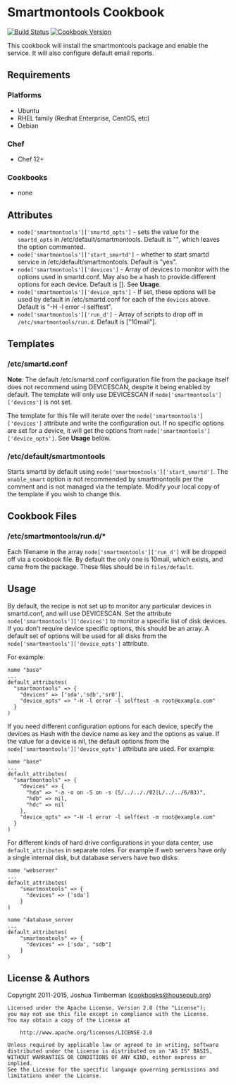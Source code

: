 # Smartmontools Cookbook

[![Build Status](https://travis-ci.org/sous-chefs/smartmontools.svg?branch=master)](https://travis-ci.org/sous-chefs/smartmontools) [![Cookbook Version](https://img.shields.io/cookbook/v/smartmontools.svg)](https://supermarket.chef.io/cookbooks/smartmontools)

This cookbook will install the smartmontools package and enable the service. It will also configure default email reports.

## Requirements

### Platforms

- Ubuntu
- RHEL family (Redhat Enterprise, CentOS, etc)
- Debian

### Chef

- Chef 12+

### Cookbooks

- none

## Attributes

- `node['smartmontools']['smartd_opts']` - sets the value for the `smartd_opts` in /etc/default/smartmontools. Default is "", which leaves the option commented.
- `node['smartmontools']['start_smartd']` - whether to start smartd service in /etc/default/smartmontools. Default is "yes".
- `node['smartmontools']['devices']` - Array of devices to monitor with the options used in smartd.conf. May also be a hash to provide different options for each device. Default is []. See **Usage**.
- `node['smartmontools']['device_opts']` - If set, these options will be used by default in /etc/smartd.conf for each of the `devices` above. Default is "-H -l error -l selftest".
- `node['smartmontools']['run_d']` - Array of scripts to drop off in `/etc/smartmontools/run.d`. Default is ["10mail"].

## Templates

### /etc/smartd.conf

**Note**: The default /etc/smartd.conf configuration file from the package itself does not recommend using DEVICESCAN, despite it being enabled by default. The template will only use DEVICESCAN if `node['smartmontools']['devices']` is not set.

The template for this file will iterate over the `node['smartmontools']['devices']` attribute and write the configuration out. If no specific options are set for a device, it will get the options from `node['smartmontools']['device_opts']`. See **Usage** below.

### /etc/default/smartmontools

Starts smartd by default using `node['smartmontools']['start_smartd']`. The `enable_smart` option is not recommended by smartmontools per the comment and is not managed via the template. Modify your local copy of the template if you wish to change this.

## Cookbook Files

### /etc/smartmontools/run.d/*

Each filename in the array `node['smartmontools']['run_d']` will be dropped off via a cookbook file. By default the only one is 10mail, which exists, and came from the package. These files should be in `files/default`.

## Usage

By default, the recipe is not set up to monitor any particular devices in smartd.conf, and will use DEVICESCAN. Set the attribute `node['smartmontools']['devices']` to monitor a specific list of disk devices. If you don't require device specific options, this should be an array. A default set of options will be used for all disks from the `node['smartmontools']['device_opts']` attribute.

For example:

```
name "base"
...
default_attributes(
  "smartmontools" => {
    "devices" => ['sda','sdb','sr0'],
    "device_opts" => "-H -l error -l selftest -m root@example.com"
  }
)
```

If you need different configuration options for each device, specify the devices as Hash with the device name as key and the options as value. If the value for a device is nil, the default options from the `node['smartmontools']['device_opts']` attribute are used. For example:

```
name "base"
...
default_attributes(
  "smartmontools" => {
    "devices" => {
      "hda" => "-a -o on -S on -s (S/../.././02|L/../../6/03)",
      "hdb" => nil,
      "hdc" => nil
    },
    "device_opts" => "-H -l error -l selftest -m root@example.com"
  }
)
```

For different kinds of hard drive configurations in your data center, use `default_attributes` in separate roles. For example if web servers have only a single internal disk, but database servers have two disks:

```
name "webserver"
...
default_attributes(
    "smartmontools" => {
      "devices" => ['sda']
    }
)

name "database_server
...
default_attributes(
    "smartmontools" => {
      "devices" => ['sda', "sdb"]
    }
)
```

## License & Authors

Copyright 2011-2015, Joshua Timberman ([cookbooks@housepub.org](mailto:cookbooks@housepub.org))

```text
Licensed under the Apache License, Version 2.0 (the "License");
you may not use this file except in compliance with the License.
You may obtain a copy of the License at

    http://www.apache.org/licenses/LICENSE-2.0

Unless required by applicable law or agreed to in writing, software
distributed under the License is distributed on an "AS IS" BASIS,
WITHOUT WARRANTIES OR CONDITIONS OF ANY KIND, either express or implied.
See the License for the specific language governing permissions and
limitations under the License.
```
